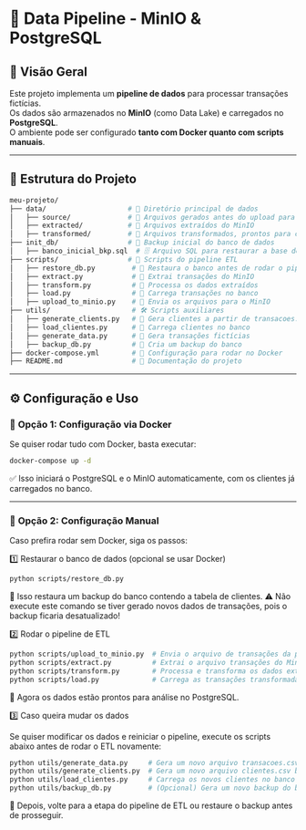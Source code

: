 # 🚀 Data Pipeline - MinIO & PostgreSQL

## 📌 Visão Geral
Este projeto implementa um **pipeline de dados** para processar transações fictícias.  
Os dados são armazenados no **MinIO** (como Data Lake) e carregados no **PostgreSQL**.  
O ambiente pode ser configurado **tanto com Docker quanto com scripts manuais**.

---

## 📂 Estrutura do Projeto
```bash
meu-projeto/
├── data/                    # 📂 Diretório principal de dados
│   ├── source/              # 📂 Arquivos gerados antes do upload para o MinIO
│   ├── extracted/           # 📂 Arquivos extraídos do MinIO
│   ├── transformed/         # 📂 Arquivos transformados, prontos para carga no PostgreSQL
├── init_db/                 # 📂 Backup inicial do banco de dados
│   ├── banco_inicial_bkp.sql  # 🗄️ Arquivo SQL para restaurar a base de clientes
├── scripts/                 # 📂 Scripts do pipeline ETL
│   ├── restore_db.py         # 🔄 Restaura o banco antes de rodar o pipeline
│   ├── extract.py            # 🔄 Extrai transações do MinIO
│   ├── transform.py          # 🔄 Processa os dados extraídos
│   ├── load.py               # 🔄 Carrega transações no banco
│   ├── upload_to_minio.py    # 🔄 Envia os arquivos para o MinIO
├── utils/                    # 🛠️ Scripts auxiliares
│   ├── generate_clients.py   # 🔄 Gera clientes a partir de transacoes.csv
│   ├── load_clientes.py      # 🔄 Carrega clientes no banco
│   ├── generate_data.py      # 🔄 Gera transações fictícias
│   ├── backup_db.py          # 🔄 Cria um backup do banco
├── docker-compose.yml        # 🐳 Configuração para rodar no Docker
├── README.md                 # 📄 Documentação do projeto
```
---

## ⚙️ **Configuração e Uso**

### 🔹 **Opção 1: Configuração via Docker**
Se quiser rodar tudo com Docker, basta executar:

```bash
docker-compose up -d
```
✅ Isso iniciará o PostgreSQL e o MinIO automaticamente, com os clientes já carregados no banco.

---

### 🔹 **Opção 2: Configuração Manual**
Caso prefira rodar sem Docker, siga os passos:

1️⃣ Restaurar o banco de dados (opcional se usar Docker)

```bash
python scripts/restore_db.py
```
📌 Isso restaura um backup do banco contendo a tabela de clientes.
⚠️ Não execute este comando se tiver gerado novos dados de transações, pois o backup ficaria desatualizado!

2️⃣ Rodar o pipeline de ETL

```bash
python scripts/upload_to_minio.py  # Envia o arquivo de transações da pasta source para o MinIO
python scripts/extract.py          # Extrai o arquivo transações do MinIO e salva em .csv
python scripts/transform.py        # Processa e transforma os dados extraídos e salva em .csv
python scripts/load.py             # Carrega as transações transformadas no banco de dados
```
📌 Agora os dados estão prontos para análise no PostgreSQL.

3️⃣ Caso queira mudar os dados

Se quiser modificar os dados e reiniciar o pipeline, execute os scripts abaixo antes de rodar o ETL novamente:

```bash
python utils/generate_data.py     # Gera um novo arquivo transacoes.csv com transações fictícias  
python utils/generate_clients.py  # Gera um novo arquivo clientes.csv baseado nos IDs do arquivo de transações  
python utils/load_clientes.py     # Carrega os novos clientes no banco  
python utils/backup_db.py         # (Opcional) Gera um novo backup do banco apenas com os clientes recém-carregados  
```
📌 Depois, volte para a etapa do pipeline de ETL ou restaure o backup antes de prosseguir.

